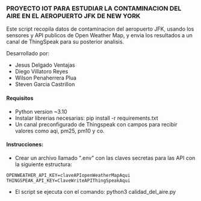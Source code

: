 
### PROYECTO IOT PARA ESTUDIAR LA CONTAMINACION DEL AIRE EN EL AEROPUERTO JFK DE NEW YORK

Este script recopila datos de contaminacion del aeropuerto JFK, usando los sensores y API publicos de Open Weather Map, y envia los resultados a un canal de ThingSpeak para su posterior analisis.

Desarrollado por:

* Jesus Delgado Ventajas
* Diego Villatoro Reyes
* Wilson Penaherrera Plua
* Steven Garcia Castrillon

#### Requisitos
* Python version ~3.10
* Instalar librerias necesarias: pip install -r requirements.txt
* Un canal preconfigurado de Thingspeak con campos para recibir valores como aqi, pm25, pm10 y co.
#### Instrucciones:

* Crear un archivo llamado ".env" con las claves secretas para las API con la siguiente estructura:
```
OPENWEATHER_API_KEY=claveAPIopenWeatherMapAqui
THINGSPEAK_API_KEY=ClaveWriteAPIThingSpeakAqui
```
* El script se ejecuta con el comando: python3 calidad_del_aire.py

